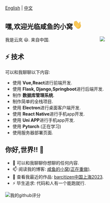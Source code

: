<div>
  <a href="https://github.com/Lyc0430/Lyc0430#readme" id="switchToEnglish">English</a> |
  <a href="https://github.com/Lyc0430/Lyc0430#readme_cn" id="switchToChinese">中文</a>
</div>
<h2> 嘿,欢迎光临咸鱼的小窝<img src="https://raw.githubusercontent.com/ABSphreak/ABSphreak/master/gifs/Hi.gif" width="30px"></h2>

<img align='right' src='https://avatars.githubusercontent.com/u/75026738?v=4' width='200"'>

我是云岚 😃. 来自中国. 

## ⚡ 技术
可以和我聊聊以下内容:
- 使用 **Vue,React**进行前端开发.
- 使用 **Flask, Django,Springboot**进行后端开发.
- 制作 **数据库管理系统**.
- 制作简单的全栈项目.
- 使用 **Electron**进行桌面客户端开发.
- 使用 **React Native**进行手机app开发.
- 使用 **Uni APP**进行手机app开发.
- 使用 **Pytorch** (正在学习)
- 使用服务器部署页面.
## 你好,世界!! 🤔
- 💬 可以和我聊聊你想聊的任何内容.
- 📫 阅读我的博客: [咸鱼的小窝(正在重做)]().
- 🎯 查看我最近的作品: [barcitizen中国上海2023](https://sh.barcitizen.cn/).
- ⚡ 毕生追求: 代码和人有一个能跑就行.

![我的github评分](https://github-readme-stats.vercel.app/api?username=Lyc0430&hide=["issues"]&show_icons=true)

